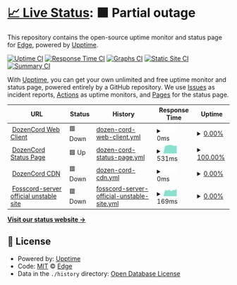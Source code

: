 # [📈 Live Status](https://demo.upptime.js.org): <!--live status--> **🟧 Partial outage**

This repository contains the open-source uptime monitor and status page for [Edge](https://demo.upptime.js.org), powered by [Upptime](https://github.com/upptime/upptime).

[![Uptime CI](https://github.com/omxpro/dozen-cord-status/workflows/Uptime%20CI/badge.svg)](https://github.com/omxpro/dozen-cord-status/actions?query=workflow%3A%22Uptime+CI%22)
[![Response Time CI](https://github.com/omxpro/dozen-cord-status/workflows/Response%20Time%20CI/badge.svg)](https://github.com/omxpro/dozen-cord-status/actions?query=workflow%3A%22Response+Time+CI%22)
[![Graphs CI](https://github.com/omxpro/dozen-cord-status/workflows/Graphs%20CI/badge.svg)](https://github.com/omxpro/dozen-cord-status/actions?query=workflow%3A%22Graphs+CI%22)
[![Static Site CI](https://github.com/omxpro/dozen-cord-status/workflows/Static%20Site%20CI/badge.svg)](https://github.com/omxpro/dozen-cord-status/actions?query=workflow%3A%22Static+Site+CI%22)
[![Summary CI](https://github.com/omxpro/dozen-cord-status/workflows/Summary%20CI/badge.svg)](https://github.com/omxpro/dozen-cord-status/actions?query=workflow%3A%22Summary+CI%22)

With [Upptime](https://upptime.js.org), you can get your own unlimited and free uptime monitor and status page, powered entirely by a GitHub repository. We use [Issues](https://github.com/omxpro/dozen-cord-status/issues) as incident reports, [Actions](https://github.com/omxpro/dozen-cord-status/actions) as uptime monitors, and [Pages](https://demo.upptime.js.org) for the status page.

<!--start: status pages-->
<!-- This summary is generated by Upptime (https://github.com/upptime/upptime) -->
<!-- Do not edit this manually, your changes will be overwritten -->
<!-- prettier-ignore -->
| URL | Status | History | Response Time | Uptime |
| --- | ------ | ------- | ------------- | ------ |
| <img alt="" src="https://favicons.githubusercontent.com/173.208.153.242" height="13"> [DozenCord Web Client](http://173.208.153.242:1131) | 🟥 Down | [dozen-cord-web-client.yml](https://github.com/omxpro/dozen-cord-status/commits/HEAD/history/dozen-cord-web-client.yml) | <details><summary><img alt="Response time graph" src="./graphs/dozen-cord-web-client/response-time-week.png" height="20"> 0ms</summary><br><a href="https://omxpro.github.io/dozen-cord-status/history/dozen-cord-web-client"><img alt="Response time 166" src="https://img.shields.io/endpoint?url=https%3A%2F%2Fraw.githubusercontent.com%2Fomxpro%2Fdozen-cord-status%2FHEAD%2Fapi%2Fdozen-cord-web-client%2Fresponse-time.json"></a><br><a href="https://omxpro.github.io/dozen-cord-status/history/dozen-cord-web-client"><img alt="24-hour response time 0" src="https://img.shields.io/endpoint?url=https%3A%2F%2Fraw.githubusercontent.com%2Fomxpro%2Fdozen-cord-status%2FHEAD%2Fapi%2Fdozen-cord-web-client%2Fresponse-time-day.json"></a><br><a href="https://omxpro.github.io/dozen-cord-status/history/dozen-cord-web-client"><img alt="7-day response time 0" src="https://img.shields.io/endpoint?url=https%3A%2F%2Fraw.githubusercontent.com%2Fomxpro%2Fdozen-cord-status%2FHEAD%2Fapi%2Fdozen-cord-web-client%2Fresponse-time-week.json"></a><br><a href="https://omxpro.github.io/dozen-cord-status/history/dozen-cord-web-client"><img alt="30-day response time 0" src="https://img.shields.io/endpoint?url=https%3A%2F%2Fraw.githubusercontent.com%2Fomxpro%2Fdozen-cord-status%2FHEAD%2Fapi%2Fdozen-cord-web-client%2Fresponse-time-month.json"></a><br><a href="https://omxpro.github.io/dozen-cord-status/history/dozen-cord-web-client"><img alt="1-year response time 166" src="https://img.shields.io/endpoint?url=https%3A%2F%2Fraw.githubusercontent.com%2Fomxpro%2Fdozen-cord-status%2FHEAD%2Fapi%2Fdozen-cord-web-client%2Fresponse-time-year.json"></a></details> | <details><summary><a href="https://omxpro.github.io/dozen-cord-status/history/dozen-cord-web-client">0.00%</a></summary><a href="https://omxpro.github.io/dozen-cord-status/history/dozen-cord-web-client"><img alt="All-time uptime 9.57%" src="https://img.shields.io/endpoint?url=https%3A%2F%2Fraw.githubusercontent.com%2Fomxpro%2Fdozen-cord-status%2FHEAD%2Fapi%2Fdozen-cord-web-client%2Fuptime.json"></a><br><a href="https://omxpro.github.io/dozen-cord-status/history/dozen-cord-web-client"><img alt="24-hour uptime 0.00%" src="https://img.shields.io/endpoint?url=https%3A%2F%2Fraw.githubusercontent.com%2Fomxpro%2Fdozen-cord-status%2FHEAD%2Fapi%2Fdozen-cord-web-client%2Fuptime-day.json"></a><br><a href="https://omxpro.github.io/dozen-cord-status/history/dozen-cord-web-client"><img alt="7-day uptime 0.00%" src="https://img.shields.io/endpoint?url=https%3A%2F%2Fraw.githubusercontent.com%2Fomxpro%2Fdozen-cord-status%2FHEAD%2Fapi%2Fdozen-cord-web-client%2Fuptime-week.json"></a><br><a href="https://omxpro.github.io/dozen-cord-status/history/dozen-cord-web-client"><img alt="30-day uptime 1.38%" src="https://img.shields.io/endpoint?url=https%3A%2F%2Fraw.githubusercontent.com%2Fomxpro%2Fdozen-cord-status%2FHEAD%2Fapi%2Fdozen-cord-web-client%2Fuptime-month.json"></a><br><a href="https://omxpro.github.io/dozen-cord-status/history/dozen-cord-web-client"><img alt="1-year uptime 9.57%" src="https://img.shields.io/endpoint?url=https%3A%2F%2Fraw.githubusercontent.com%2Fomxpro%2Fdozen-cord-status%2FHEAD%2Fapi%2Fdozen-cord-web-client%2Fuptime-year.json"></a></details>
| <img alt="" src="https://favicons.githubusercontent.com/github.com" height="13"> [DozenCord Status Page](https://github.com/omxpro/dozen-cord-status) | 🟩 Up | [dozen-cord-status-page.yml](https://github.com/omxpro/dozen-cord-status/commits/HEAD/history/dozen-cord-status-page.yml) | <details><summary><img alt="Response time graph" src="./graphs/dozen-cord-status-page/response-time-week.png" height="20"> 531ms</summary><br><a href="https://omxpro.github.io/dozen-cord-status/history/dozen-cord-status-page"><img alt="Response time 772" src="https://img.shields.io/endpoint?url=https%3A%2F%2Fraw.githubusercontent.com%2Fomxpro%2Fdozen-cord-status%2FHEAD%2Fapi%2Fdozen-cord-status-page%2Fresponse-time.json"></a><br><a href="https://omxpro.github.io/dozen-cord-status/history/dozen-cord-status-page"><img alt="24-hour response time 522" src="https://img.shields.io/endpoint?url=https%3A%2F%2Fraw.githubusercontent.com%2Fomxpro%2Fdozen-cord-status%2FHEAD%2Fapi%2Fdozen-cord-status-page%2Fresponse-time-day.json"></a><br><a href="https://omxpro.github.io/dozen-cord-status/history/dozen-cord-status-page"><img alt="7-day response time 531" src="https://img.shields.io/endpoint?url=https%3A%2F%2Fraw.githubusercontent.com%2Fomxpro%2Fdozen-cord-status%2FHEAD%2Fapi%2Fdozen-cord-status-page%2Fresponse-time-week.json"></a><br><a href="https://omxpro.github.io/dozen-cord-status/history/dozen-cord-status-page"><img alt="30-day response time 1475" src="https://img.shields.io/endpoint?url=https%3A%2F%2Fraw.githubusercontent.com%2Fomxpro%2Fdozen-cord-status%2FHEAD%2Fapi%2Fdozen-cord-status-page%2Fresponse-time-month.json"></a><br><a href="https://omxpro.github.io/dozen-cord-status/history/dozen-cord-status-page"><img alt="1-year response time 772" src="https://img.shields.io/endpoint?url=https%3A%2F%2Fraw.githubusercontent.com%2Fomxpro%2Fdozen-cord-status%2FHEAD%2Fapi%2Fdozen-cord-status-page%2Fresponse-time-year.json"></a></details> | <details><summary><a href="https://omxpro.github.io/dozen-cord-status/history/dozen-cord-status-page">100.00%</a></summary><a href="https://omxpro.github.io/dozen-cord-status/history/dozen-cord-status-page"><img alt="All-time uptime 75.73%" src="https://img.shields.io/endpoint?url=https%3A%2F%2Fraw.githubusercontent.com%2Fomxpro%2Fdozen-cord-status%2FHEAD%2Fapi%2Fdozen-cord-status-page%2Fuptime.json"></a><br><a href="https://omxpro.github.io/dozen-cord-status/history/dozen-cord-status-page"><img alt="24-hour uptime 100.00%" src="https://img.shields.io/endpoint?url=https%3A%2F%2Fraw.githubusercontent.com%2Fomxpro%2Fdozen-cord-status%2FHEAD%2Fapi%2Fdozen-cord-status-page%2Fuptime-day.json"></a><br><a href="https://omxpro.github.io/dozen-cord-status/history/dozen-cord-status-page"><img alt="7-day uptime 100.00%" src="https://img.shields.io/endpoint?url=https%3A%2F%2Fraw.githubusercontent.com%2Fomxpro%2Fdozen-cord-status%2FHEAD%2Fapi%2Fdozen-cord-status-page%2Fuptime-week.json"></a><br><a href="https://omxpro.github.io/dozen-cord-status/history/dozen-cord-status-page"><img alt="30-day uptime 100.00%" src="https://img.shields.io/endpoint?url=https%3A%2F%2Fraw.githubusercontent.com%2Fomxpro%2Fdozen-cord-status%2FHEAD%2Fapi%2Fdozen-cord-status-page%2Fuptime-month.json"></a><br><a href="https://omxpro.github.io/dozen-cord-status/history/dozen-cord-status-page"><img alt="1-year uptime 75.73%" src="https://img.shields.io/endpoint?url=https%3A%2F%2Fraw.githubusercontent.com%2Fomxpro%2Fdozen-cord-status%2FHEAD%2Fapi%2Fdozen-cord-status-page%2Fuptime-year.json"></a></details>
| <img alt="" src="https://favicons.githubusercontent.com/cdn.dozen-cord.cf" height="13"> [DozenCord CDN](https://cdn.dozen-cord.cf) | 🟥 Down | [dozen-cord-cdn.yml](https://github.com/omxpro/dozen-cord-status/commits/HEAD/history/dozen-cord-cdn.yml) | <details><summary><img alt="Response time graph" src="./graphs/dozen-cord-cdn/response-time-week.png" height="20"> 0ms</summary><br><a href="https://omxpro.github.io/dozen-cord-status/history/dozen-cord-cdn"><img alt="Response time 243" src="https://img.shields.io/endpoint?url=https%3A%2F%2Fraw.githubusercontent.com%2Fomxpro%2Fdozen-cord-status%2FHEAD%2Fapi%2Fdozen-cord-cdn%2Fresponse-time.json"></a><br><a href="https://omxpro.github.io/dozen-cord-status/history/dozen-cord-cdn"><img alt="24-hour response time 0" src="https://img.shields.io/endpoint?url=https%3A%2F%2Fraw.githubusercontent.com%2Fomxpro%2Fdozen-cord-status%2FHEAD%2Fapi%2Fdozen-cord-cdn%2Fresponse-time-day.json"></a><br><a href="https://omxpro.github.io/dozen-cord-status/history/dozen-cord-cdn"><img alt="7-day response time 0" src="https://img.shields.io/endpoint?url=https%3A%2F%2Fraw.githubusercontent.com%2Fomxpro%2Fdozen-cord-status%2FHEAD%2Fapi%2Fdozen-cord-cdn%2Fresponse-time-week.json"></a><br><a href="https://omxpro.github.io/dozen-cord-status/history/dozen-cord-cdn"><img alt="30-day response time 0" src="https://img.shields.io/endpoint?url=https%3A%2F%2Fraw.githubusercontent.com%2Fomxpro%2Fdozen-cord-status%2FHEAD%2Fapi%2Fdozen-cord-cdn%2Fresponse-time-month.json"></a><br><a href="https://omxpro.github.io/dozen-cord-status/history/dozen-cord-cdn"><img alt="1-year response time 243" src="https://img.shields.io/endpoint?url=https%3A%2F%2Fraw.githubusercontent.com%2Fomxpro%2Fdozen-cord-status%2FHEAD%2Fapi%2Fdozen-cord-cdn%2Fresponse-time-year.json"></a></details> | <details><summary><a href="https://omxpro.github.io/dozen-cord-status/history/dozen-cord-cdn">0.00%</a></summary><a href="https://omxpro.github.io/dozen-cord-status/history/dozen-cord-cdn"><img alt="All-time uptime 0.00%" src="https://img.shields.io/endpoint?url=https%3A%2F%2Fraw.githubusercontent.com%2Fomxpro%2Fdozen-cord-status%2FHEAD%2Fapi%2Fdozen-cord-cdn%2Fuptime.json"></a><br><a href="https://omxpro.github.io/dozen-cord-status/history/dozen-cord-cdn"><img alt="24-hour uptime 0.00%" src="https://img.shields.io/endpoint?url=https%3A%2F%2Fraw.githubusercontent.com%2Fomxpro%2Fdozen-cord-status%2FHEAD%2Fapi%2Fdozen-cord-cdn%2Fuptime-day.json"></a><br><a href="https://omxpro.github.io/dozen-cord-status/history/dozen-cord-cdn"><img alt="7-day uptime 0.00%" src="https://img.shields.io/endpoint?url=https%3A%2F%2Fraw.githubusercontent.com%2Fomxpro%2Fdozen-cord-status%2FHEAD%2Fapi%2Fdozen-cord-cdn%2Fuptime-week.json"></a><br><a href="https://omxpro.github.io/dozen-cord-status/history/dozen-cord-cdn"><img alt="30-day uptime 1.38%" src="https://img.shields.io/endpoint?url=https%3A%2F%2Fraw.githubusercontent.com%2Fomxpro%2Fdozen-cord-status%2FHEAD%2Fapi%2Fdozen-cord-cdn%2Fuptime-month.json"></a><br><a href="https://omxpro.github.io/dozen-cord-status/history/dozen-cord-cdn"><img alt="1-year uptime 0.00%" src="https://img.shields.io/endpoint?url=https%3A%2F%2Fraw.githubusercontent.com%2Fomxpro%2Fdozen-cord-status%2FHEAD%2Fapi%2Fdozen-cord-cdn%2Fuptime-year.json"></a></details>
| <img alt="" src="https://favicons.githubusercontent.com/dev.fosscord.com" height="13"> [Fosscord-server official unstable site](http://dev.fosscord.com) | 🟥 Down | [fosscord-server-official-unstable-site.yml](https://github.com/omxpro/dozen-cord-status/commits/HEAD/history/fosscord-server-official-unstable-site.yml) | <details><summary><img alt="Response time graph" src="./graphs/fosscord-server-official-unstable-site/response-time-week.png" height="20"> 169ms</summary><br><a href="https://omxpro.github.io/dozen-cord-status/history/fosscord-server-official-unstable-site"><img alt="Response time 172" src="https://img.shields.io/endpoint?url=https%3A%2F%2Fraw.githubusercontent.com%2Fomxpro%2Fdozen-cord-status%2FHEAD%2Fapi%2Ffosscord-server-official-unstable-site%2Fresponse-time.json"></a><br><a href="https://omxpro.github.io/dozen-cord-status/history/fosscord-server-official-unstable-site"><img alt="24-hour response time 206" src="https://img.shields.io/endpoint?url=https%3A%2F%2Fraw.githubusercontent.com%2Fomxpro%2Fdozen-cord-status%2FHEAD%2Fapi%2Ffosscord-server-official-unstable-site%2Fresponse-time-day.json"></a><br><a href="https://omxpro.github.io/dozen-cord-status/history/fosscord-server-official-unstable-site"><img alt="7-day response time 169" src="https://img.shields.io/endpoint?url=https%3A%2F%2Fraw.githubusercontent.com%2Fomxpro%2Fdozen-cord-status%2FHEAD%2Fapi%2Ffosscord-server-official-unstable-site%2Fresponse-time-week.json"></a><br><a href="https://omxpro.github.io/dozen-cord-status/history/fosscord-server-official-unstable-site"><img alt="30-day response time 161" src="https://img.shields.io/endpoint?url=https%3A%2F%2Fraw.githubusercontent.com%2Fomxpro%2Fdozen-cord-status%2FHEAD%2Fapi%2Ffosscord-server-official-unstable-site%2Fresponse-time-month.json"></a><br><a href="https://omxpro.github.io/dozen-cord-status/history/fosscord-server-official-unstable-site"><img alt="1-year response time 172" src="https://img.shields.io/endpoint?url=https%3A%2F%2Fraw.githubusercontent.com%2Fomxpro%2Fdozen-cord-status%2FHEAD%2Fapi%2Ffosscord-server-official-unstable-site%2Fresponse-time-year.json"></a></details> | <details><summary><a href="https://omxpro.github.io/dozen-cord-status/history/fosscord-server-official-unstable-site">0.00%</a></summary><a href="https://omxpro.github.io/dozen-cord-status/history/fosscord-server-official-unstable-site"><img alt="All-time uptime 0.00%" src="https://img.shields.io/endpoint?url=https%3A%2F%2Fraw.githubusercontent.com%2Fomxpro%2Fdozen-cord-status%2FHEAD%2Fapi%2Ffosscord-server-official-unstable-site%2Fuptime.json"></a><br><a href="https://omxpro.github.io/dozen-cord-status/history/fosscord-server-official-unstable-site"><img alt="24-hour uptime 0.00%" src="https://img.shields.io/endpoint?url=https%3A%2F%2Fraw.githubusercontent.com%2Fomxpro%2Fdozen-cord-status%2FHEAD%2Fapi%2Ffosscord-server-official-unstable-site%2Fuptime-day.json"></a><br><a href="https://omxpro.github.io/dozen-cord-status/history/fosscord-server-official-unstable-site"><img alt="7-day uptime 0.00%" src="https://img.shields.io/endpoint?url=https%3A%2F%2Fraw.githubusercontent.com%2Fomxpro%2Fdozen-cord-status%2FHEAD%2Fapi%2Ffosscord-server-official-unstable-site%2Fuptime-week.json"></a><br><a href="https://omxpro.github.io/dozen-cord-status/history/fosscord-server-official-unstable-site"><img alt="30-day uptime 1.38%" src="https://img.shields.io/endpoint?url=https%3A%2F%2Fraw.githubusercontent.com%2Fomxpro%2Fdozen-cord-status%2FHEAD%2Fapi%2Ffosscord-server-official-unstable-site%2Fuptime-month.json"></a><br><a href="https://omxpro.github.io/dozen-cord-status/history/fosscord-server-official-unstable-site"><img alt="1-year uptime 0.00%" src="https://img.shields.io/endpoint?url=https%3A%2F%2Fraw.githubusercontent.com%2Fomxpro%2Fdozen-cord-status%2FHEAD%2Fapi%2Ffosscord-server-official-unstable-site%2Fuptime-year.json"></a></details>

<!--end: status pages-->

[**Visit our status website →**](https://demo.upptime.js.org)

## 📄 License

- Powered by: [Upptime](https://github.com/upptime/upptime)
- Code: [MIT](./LICENSE) © [Edge](https://demo.upptime.js.org)
- Data in the `./history` directory: [Open Database License](https://opendatacommons.org/licenses/odbl/1-0/)
